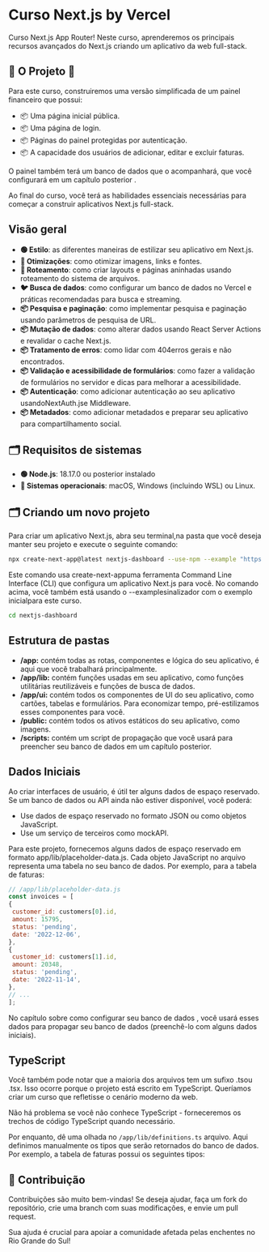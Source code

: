 # Curso Next.js by Vercel

Curso Next.js App Router! Neste curso, aprenderemos os principais recursos avançados do Next.js criando um aplicativo da web full-stack.


## 🌊 O Projeto 🌊

Para este curso, construiremos uma versão simplificada de um painel financeiro que possui:

- 📦 Uma página inicial pública.
- 📦 Uma página de login.
- 📦 Páginas do painel protegidas por autenticação.
- 📦 A capacidade dos usuários de adicionar, editar e excluir faturas.
  
O painel também terá um banco de dados que o acompanhará, que você configurará em um capítulo posterior .

Ao final do curso, você terá as habilidades essenciais necessárias para começar a construir aplicativos Next.js full-stack.

## Visão geral

- **🟢 Estilo**: as diferentes maneiras de estilizar seu aplicativo em Next.js.
- **🔗 Otimizações**: como otimizar imagens, links e fontes.
- **🐳 Roteamento**: como criar layouts e páginas aninhadas usando roteamento do sistema de arquivos.
- **🐦 Busca de dados**: como configurar um banco de dados no Vercel e práticas recomendadas para busca e streaming.
- **📦 Pesquisa e paginação**: como implementar pesquisa e paginação usando parâmetros de pesquisa de URL.
- **📦 Mutação de dados**: como alterar dados usando React Server Actions e revalidar o cache Next.js.
- **📦 Tratamento de erros**: como lidar com 404erros gerais e não encontrados.
- **📦 Validação e acessibilidade de formulários**: como fazer a validação de formulários no servidor e dicas para melhorar a acessibilidade.
- **📦 Autenticação**: como adicionar autenticação ao seu aplicativo usandoNextAuth.jse Middleware.
- **📦 Metadados**: como adicionar metadados e preparar seu aplicativo para compartilhamento social.

## 🗂 Requisitos de sistemas

- **🟢 Node.js**: 18.17.0 ou posterior instalado
- **🔗 Sistemas operacionais**: macOS, Windows (incluindo WSL) ou Linux.

## 🗂 Criando um novo projeto

Para criar um aplicativo Next.js, abra seu terminal,na pasta que você deseja manter seu projeto e execute o seguinte comando:


```bash
npx create-next-app@latest nextjs-dashboard --use-npm --example "https://github.com/vercel/next-learn/tree/main/dashboard/starter-example"
```

Este comando usa create-next-appuma ferramenta Command Line Interface (CLI) que configura um aplicativo Next.js para você. No comando acima, você também está usando o --examplesinalizador com o exemplo inicialpara este curso.

```bash
cd nextjs-dashboard
```

## Estrutura de pastas

- **/app:** contém todas as rotas, componentes e lógica do seu aplicativo, é aqui que você trabalhará principalmente.
- **/app/lib:** contém funções usadas em seu aplicativo, como funções utilitárias reutilizáveis ​​e funções de busca de dados.
- **/app/ui:** contém todos os componentes de UI do seu aplicativo, como cartões, tabelas e formulários. Para economizar tempo, pré-estilizamos esses componentes para você.
- **/public:** contém todos os ativos estáticos do seu aplicativo, como imagens.
- **/scripts:** contém um script de propagação que você usará para preencher seu banco de dados em um capítulo posterior.


## Dados Iniciais

Ao criar interfaces de usuário, é útil ter alguns dados de espaço reservado. Se um banco de dados ou API ainda não estiver disponível, você poderá:

- Use dados de espaço reservado no formato JSON ou como objetos JavaScript.
- Use um serviço de terceiros como mockAPI.
  
Para este projeto, fornecemos alguns dados de espaço reservado em formato app/lib/placeholder-data.js. Cada objeto JavaScript no arquivo representa uma tabela no seu banco de dados. Por exemplo, para a tabela de faturas:


   ```js
  // /app/lib/placeholder-data.js
  const invoices = [
  {
    customer_id: customers[0].id,
    amount: 15795,
    status: 'pending',
    date: '2022-12-06',
  },
  {
    customer_id: customers[1].id,
    amount: 20348,
    status: 'pending',
    date: '2022-11-14',
  },
  // ...
];
   ```

No capítulo sobre como configurar seu banco de dados , você usará esses dados para propagar seu banco de dados (preenchê-lo com alguns dados iniciais).


## TypeScript

Você também pode notar que a maioria dos arquivos tem um sufixo .tsou .tsx. Isso ocorre porque o projeto está escrito em TypeScript. Queríamos criar um curso que refletisse o cenário moderno da web.

Não há problema se você não conhece TypeScript - forneceremos os trechos de código TypeScript quando necessário.

Por enquanto, dê uma olhada no ```/app/lib/definitions.ts``` arquivo. Aqui definimos manualmente os tipos que serão retornados do banco de dados. Por exemplo, a tabela de faturas possui os seguintes tipos:

## 🤝 Contribuição

Contribuições são muito bem-vindas! Se deseja ajudar, faça um fork do repositório, crie uma branch com suas
modificações, e envie um pull request.

Sua ajuda é crucial para apoiar a comunidade afetada pelas enchentes no Rio Grande do Sul!